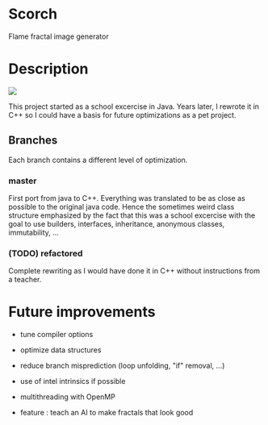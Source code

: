 # Scorch
Flame fractal image generator

# Description
![](https://i.imgur.com/8X9rPrY.jpg)

This project started as a school excercise in Java. Years later, I rewrote it in C++ so I could have a basis for future optimizations as a pet project.

## Branches
Each branch contains a different level of optimization.

### master
First port from java to C++. Everything was translated to be as close as possible to the original java code. Hence the sometimes weird class structure emphasized by the fact that this was a school excercise with the goal to use builders, interfaces, inheritance, anonymous classes, immutability, ...

### (TODO) refactored
Complete rewriting as I would have done it in C++ without instructions from a teacher.

# Future improvements
- tune compiler options
- optimize data structures
- reduce branch misprediction (loop unfolding, "if" removal, ...)
- use of intel intrinsics if possible
- multithreading with OpenMP

- feature : teach an AI to make fractals that look good
